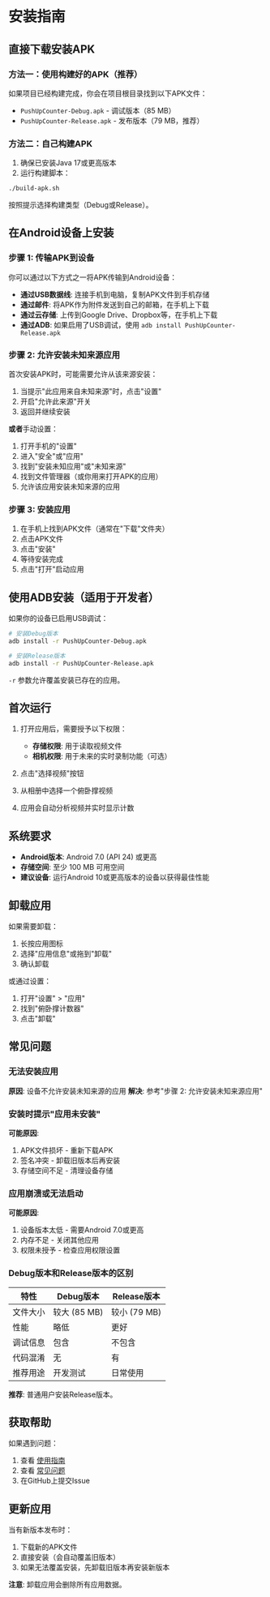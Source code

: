 # 安装指南

## 直接下载安装APK

### 方法一：使用构建好的APK（推荐）

如果项目已经构建完成，你会在项目根目录找到以下APK文件：

- `PushUpCounter-Debug.apk` - 调试版本（85 MB）
- `PushUpCounter-Release.apk` - 发布版本（79 MB，推荐）

### 方法二：自己构建APK

1. 确保已安装Java 17或更高版本
2. 运行构建脚本：

```bash
./build-apk.sh
```

按照提示选择构建类型（Debug或Release）。

## 在Android设备上安装

### 步骤 1: 传输APK到设备

你可以通过以下方式之一将APK传输到Android设备：

- **通过USB数据线**: 连接手机到电脑，复制APK文件到手机存储
- **通过邮件**: 将APK作为附件发送到自己的邮箱，在手机上下载
- **通过云存储**: 上传到Google Drive、Dropbox等，在手机上下载
- **通过ADB**: 如果启用了USB调试，使用 `adb install PushUpCounter-Release.apk`

### 步骤 2: 允许安装未知来源应用

首次安装APK时，可能需要允许从该来源安装：

1. 当提示"此应用来自未知来源"时，点击"设置"
2. 开启"允许此来源"开关
3. 返回并继续安装

**或者**手动设置：

1. 打开手机的"设置"
2. 进入"安全"或"应用"
3. 找到"安装未知应用"或"未知来源"
4. 找到文件管理器（或你用来打开APK的应用）
5. 允许该应用安装未知来源的应用

### 步骤 3: 安装应用

1. 在手机上找到APK文件（通常在"下载"文件夹）
2. 点击APK文件
3. 点击"安装"
4. 等待安装完成
5. 点击"打开"启动应用

## 使用ADB安装（适用于开发者）

如果你的设备已启用USB调试：

```bash
# 安装Debug版本
adb install -r PushUpCounter-Debug.apk

# 安装Release版本
adb install -r PushUpCounter-Release.apk
```

`-r` 参数允许覆盖安装已存在的应用。

## 首次运行

1. 打开应用后，需要授予以下权限：
   - **存储权限**: 用于读取视频文件
   - **相机权限**: 用于未来的实时录制功能（可选）

2. 点击"选择视频"按钮

3. 从相册中选择一个俯卧撑视频

4. 应用会自动分析视频并实时显示计数

## 系统要求

- **Android版本**: Android 7.0 (API 24) 或更高
- **存储空间**: 至少 100 MB 可用空间
- **建议设备**: 运行Android 10或更高版本的设备以获得最佳性能

## 卸载应用

如果需要卸载：

1. 长按应用图标
2. 选择"应用信息"或拖到"卸载"
3. 确认卸载

或通过设置：

1. 打开"设置" > "应用"
2. 找到"俯卧撑计数器"
3. 点击"卸载"

## 常见问题

### 无法安装应用

**原因**: 设备不允许安装未知来源的应用
**解决**: 参考"步骤 2: 允许安装未知来源应用"

### 安装时提示"应用未安装"

**可能原因**:
1. APK文件损坏 - 重新下载APK
2. 签名冲突 - 卸载旧版本后再安装
3. 存储空间不足 - 清理设备存储

### 应用崩溃或无法启动

**可能原因**:
1. 设备版本太低 - 需要Android 7.0或更高
2. 内存不足 - 关闭其他应用
3. 权限未授予 - 检查应用权限设置

### Debug版本和Release版本的区别

| 特性 | Debug版本 | Release版本 |
|------|----------|------------|
| 文件大小 | 较大 (85 MB) | 较小 (79 MB) |
| 性能 | 略低 | 更好 |
| 调试信息 | 包含 | 不包含 |
| 代码混淆 | 无 | 有 |
| 推荐用途 | 开发测试 | 日常使用 |

**推荐**: 普通用户安装Release版本。

## 获取帮助

如果遇到问题：

1. 查看 [使用指南](USAGE.md)
2. 查看 [常见问题](README.md)
3. 在GitHub上提交Issue

## 更新应用

当有新版本发布时：

1. 下载新的APK文件
2. 直接安装（会自动覆盖旧版本）
3. 如果无法覆盖安装，先卸载旧版本再安装新版本

**注意**: 卸载应用会删除所有应用数据。
